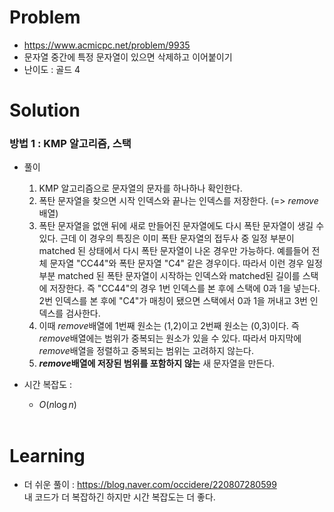 # Problem
* https://www.acmicpc.net/problem/9935
* 문자열 중간에 특정 문자열이 있으면 삭제하고 이어붙이기
* 난이도 : 골드 4

# Solution

### 방법 1 : KMP 알고리즘, 스택
* 풀이
  1. KMP 알고리즘으로 문자열의 문자를 하나하나 확인한다. 
  2. 폭탄 문자열을 찾으면 시작 인덱스와 끝나는 인덱스를 저장한다. (=> $remove$ 배열)
  3. 폭탄 문자열을 없앤 뒤에 새로 만들어진 문자열에도 다시 폭탄 문자열이 생길 수 있다. 
  근데 이 경우의 특징은 이미 폭탄 문자열의 접두사 중 일정 부분이 matched 된 상태에서 다시 폭탄 문자열이 나온 경우만 가능하다. 
  예를들어 전체 문자열 "CC44"와 폭탄 문자열 "C4" 같은 경우이다. 
  따라서 이런 경우 일정 부분 matched 된 폭탄 문자열이 시작하는 인덱스와 matched된 길이를 스택에 저장한다. 
  즉 "CC44"의 경우 1번 인덱스를 본 후에 스택에 0과 1을 넣는다. 2번 인덱스를 본 후에 "C4"가 매칭이 됐으면 
  스택에서 0과 1을 꺼내고 3번 인덱스를 검사한다.
  4. 이때 $remove$배열에 1번째 원소는 (1,2)이고 2번째 원소는 (0,3)이다. 즉 $remove$배열에는 
  범위가 중복되는 원소가 있을 수 있다. 따라서 마지막에 $remove$배열을 정렬하고 중복되는 범위는 
  고려하지 않는다.
  5. **$remove$배열에 저장된 범위를 포함하지 않는** 새 문자열을 만든다.

* 시간 복잡도 :
  * $O(n\log n)$
<br></br>

# Learning
* 더 쉬운 풀이 : https://blog.naver.com/occidere/220807280599   
내 코드가 더 복잡하긴 하지만 시간 복잡도는 더 좋다.
